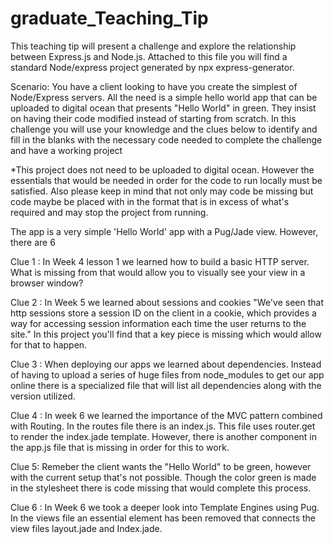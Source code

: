 # graduate_Teaching_Tip

This teaching tip will present a challenge and explore the relationship between Express.js and Node.js. Attached to this file you will find a standard Node/express project generated by npx express-generator. 

Scenario: You have a client looking to have you create the simplest of Node/Express servers. All the need is a simple hello world app that can be uploaded to digital ocean that presents "Hello World" in green. They insist on having their code modified instead of starting from scratch. In this challenge you will use your knowledge and the clues below to identify and fill in the blanks with the necessary code needed to complete the challenge and have a working project

*This project does not need to be uploaded to digital ocean. However the essentials that would be needed in order for the code to run locally must be satisfied. Also please keep in mind that not only may code be missing but code maybe be placed with in the format that is in excess of what's required and may stop the project from running. 


The app is a very simple 'Hello World' app with a Pug/Jade view. However, there are 6 

Clue 1 : In Week 4 lesson 1 we learned how to build a basic HTTP server. What is missing from that would allow you to visually see your view in a browser window? 

Clue 2 : In Week 5 we learned about sessions and cookies "We've seen that http sessions store a session ID on the client in a cookie, which provides a way for accessing session information each time the user returns to the site." In this project you'll find that a key piece is missing which would allow for that to happen. 

Clue 3 : When deploying our apps we learned about dependencies. Instead of having to upload a series of huge files from node_modules to get our app online there is a specialized file that will list all dependencies along with the version utilized. 

Clue 4 : In week 6 we learned the importance of the MVC pattern combined with Routing. In the routes file there is an index.js. This file uses router.get to render the index.jade template. However, there is another component in the app.js file that is missing in order for this to work. 

Clue 5: Remeber the client wants the "Hello World" to be green, however with the current setup that's not possible. Though the color green is made in the stylesheet there is code missing that would complete this process. 



Clue 6 : In Week 6 we took a deeper look into Template Engines using Pug. In the views file an essential element has been removed that connects the view files layout.jade and Index.jade. 

